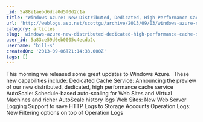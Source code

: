 ```yaml
---
_id: 5a88e1aebd6dca0d5f0d2c1a
title: "Windows Azure: New Distributed, Dedicated, High Performance Cache Service + More Cool Improvements"
url: 'http://weblogs.asp.net/scottgu/archive/2013/09/03/windows-azure-new-distributed-dedicated-high-performance-cache-service-more-cool-improvements.aspx'
category: articles
slug: 'windows-azure-new-distributed-dedicated-high-performance-cache-service-more-cool-improvements'
user_id: 5a83ce59d6eb0005c4ecda2c
username: 'bill-s'
createdOn: '2013-09-06T21:14:33.000Z'
tags: []
---
```


This morning we released some great updates to Windows Azure.  These new capabilities include:
Dedicated Cache Service: Announcing the preview of our new distributed, dedicated, high performance cache service
	AutoScale: Schedule-based auto-scaling for Web Sites and Virtual Machines and richer AutoScale history logs
	Web Sites: New Web Server Logging Support to save HTTP Logs to Storage Accounts
	Operation Logs: New Filtering options on top of Operation Logs
